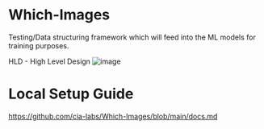 # Which-Images

Testing/Data structuring framework which will feed into the ML models for training purposes.

HLD - High Level Design
![image](https://github.com/cia-labs/Which-Images/assets/41864599/651c3932-d34c-4e25-90b5-16f12d6bbdac)

# Local Setup Guide

https://github.com/cia-labs/Which-Images/blob/main/docs.md
